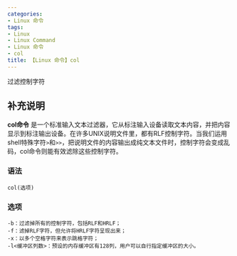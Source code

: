 ```yaml
---
categories:
- Linux 命令
tags:
- Linux
- Linux Command
- Linux 命令
- col
title: 【Linux 命令】col
---
```


过滤控制字符

## 补充说明

**col命令** 是一个标准输入文本过滤器，它从标注输入设备读取文本内容，并把内容显示到标注输出设备。在许多UNIX说明文件里，都有RLF控制字符。当我们运用shell特殊字符`>`和`>>`，把说明文件的内容输出成纯文本文件时，控制字符会变成乱码，col命令则能有效滤除这些控制字符。

### 语法

```shell
col(选项)
```

### 选项

```shell
-b：过滤掉所有的控制字符，包括RLF和HRLF；
-f：滤掉RLF字符，但允许将HRLF字符呈现出来；
-x：以多个空格字符来表示跳格字符；
-l<缓冲区列数>：预设的内存缓冲区有128列，用户可以自行指定缓冲区的大小。
```


<!-- Linux命令行搜索引擎：https://jaywcjlove.github.io/linux-command/ -->
